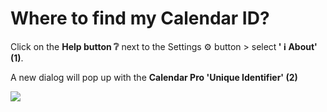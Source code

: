 # Where to find my Calendar ID?

<p class="no-margin">Click on the <b>Help button ❔</b> next to the Settings ⚙️ button &gt; select<b> ' ℹ️ About' (1)</b>.</p>
<p class="no-margin"></p>
<p class="no-margin">A new dialog will pop up with the <b>Calendar Pro 'Unique Identifier' (2) </b></p>
<p class="no-margin"></p>
<p class="no-margin"></p>
<div class="intercom-container"><img src="/assets/img/teams-pro/calendar_id.png"></div>

<Hubspot />
<Clarity />
<GoogleAnalytics />
